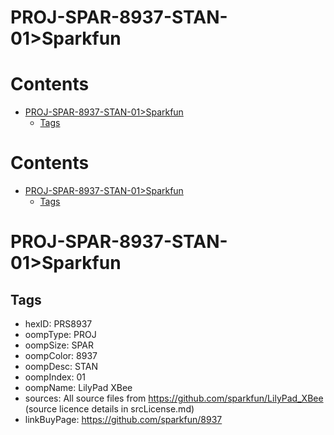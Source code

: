 
PROJ-SPAR-8937-STAN-01>Sparkfun
===============================

Contents
========

* [PROJ-SPAR-8937-STAN-01>Sparkfun](#proj-spar-8937-stan-01sparkfun)
	* [Tags](#tags)

Contents
========

* [PROJ-SPAR-8937-STAN-01>Sparkfun](#proj-spar-8937-stan-01sparkfun)
	* [Tags](#tags)

# PROJ-SPAR-8937-STAN-01>Sparkfun

## Tags

- hexID: PRS8937
- oompType: PROJ
- oompSize: SPAR
- oompColor: 8937
- oompDesc: STAN
- oompIndex: 01
- oompName: LilyPad XBee
- sources: All source files from https://github.com/sparkfun/LilyPad_XBee (source licence details in srcLicense.md)
- linkBuyPage: https://github.com/sparkfun/8937
